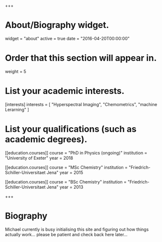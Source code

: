 +++
# About/Biography widget.
widget = "about"
active = true
date = "2016-04-20T00:00:00"

# Order that this section will appear in.
weight = 5

# List your academic interests.
[interests]
  interests = [
    "Hyperspectral Imaging",
    "Chemometrics",
    "machine Lerarning"
  ]

# List your qualifications (such as academic degrees).
[[education.courses]]
  course = "PhD in Physics (ongoing)"
  institution = "University of Exeter"
  year = 2018

[[education.courses]]
  course = "MSc Chemistry"
  institution = "Friedrich-Schiller-Universitaet Jena"
  year = 2015

[[education.courses]]
  course = "BSc Chemistry"
  institution = "Friedrich-Schiller-Universitaet Jena"
  year = 2013
 
+++

# Biography

Michael currently is busy initialising this site and figuring out how things actually work... please be patient and check back here later...

